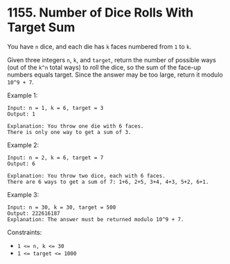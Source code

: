 # 1155. Number of Dice Rolls With Target Sum

You have `n` dice, and each die has `k` faces numbered from `1` to `k`.

Given three integers `n`, `k`, and `target`, return the number of possible ways (out of the `k^n` total ways) to roll the dice, so the sum of the face-up numbers equals target. Since the answer may be too large, return it modulo `10^9 + 7`.

Example 1:

    Input: n = 1, k = 6, target = 3
    Output: 1

    Explanation: You throw one die with 6 faces.
    There is only one way to get a sum of 3.

Example 2:

    Input: n = 2, k = 6, target = 7
    Output: 6

    Explanation: You throw two dice, each with 6 faces.
    There are 6 ways to get a sum of 7: 1+6, 2+5, 3+4, 4+3, 5+2, 6+1.

Example 3:

    Input: n = 30, k = 30, target = 500
    Output: 222616187
    Explanation: The answer must be returned modulo 10^9 + 7.


Constraints:

- `1 <= n, k <= 30`
- `1 <= target <= 1000`